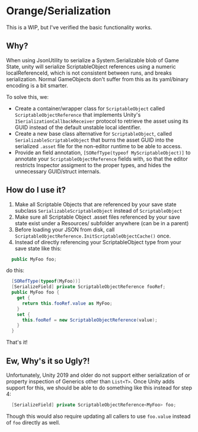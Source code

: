 # Orange/Serialization

This is a WIP, but I've verified the basic functionality works.

## Why?

When using JsonUtility to serialize a System.Serializable blob of Game State, unity
will serialize ScriptableObject references using a numeric localReferenceId, which is
not consistent between runs, and breaks serialization.  Normal GameObjects don't
suffer from this as its yaml/binary encoding is a bit smarter.

To solve this, we:
* Create a container/wrapper class for `ScriptableObject` called `ScriptableObjectReference` that implements Unity's `ISerializationCallbackReceiver` protocol to retrieve the asset using its GUID instead of the default unstable local identifier.
* Create a new base class alternative for `ScriptableObject`, called `SerializableScriptableObject` that burns the asset GUID into the serialized `.asset` file for the non-editor runtime to be able to access.
* Provide an field annotation, `[SORefType(typeof MyScriptableObject)]` to annotate your `ScriptableObjectReference` fields with, so that the editor restricts Inspector assigment to the proper types, and hides the unnecessary GUID/struct internals.

## How do I use it?

1. Make all Scriptable Objects that are referenced by your save state subclass `SerializableScriptableObject` instead of `ScriptableObject`
2. Make sure all Scriptable Object .asset files referenced by your save state exist under a Resources/ subfolder anywhere (can be in a parent)
3. Before loading your JSON from disk, call `ScriptableObjectReference.InitScriptableObjectCache()` once.
4. Instead of directly referencing your ScriptableObject type from your save state like this:
```cs
  public MyFoo foo;
```
do this:
```cs
  [SORefType(typeof(MyFoo))]
  [SerializeField] private ScriptableObjectReference fooRef; 
  public MyFoo foo {
    get {
      return this.fooRef.value as MyFoo;
    }
    set {
      this.fooRef = new ScriptableObjectReference(value);
    }
  }
```

That's it!

## Ew, Why's it so Ugly?!

Unfortunately, Unity 2019 and older do not support either serialization of or property inspection of Generics other than `List<T>`.
Once Unity adds support for this, we should be able to do something like this instead for step 4:
```cs
  [SerializeField] private ScriptableObjectReference<MyFoo> foo;
```
Though this would also require updating all callers to use `foo.value` instead of `foo` directly as well.
